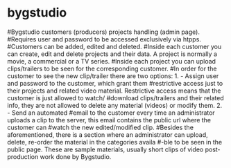 # bygstudio
#Bygstudio customers (producers) projects handling (admin page).
#Requires user and password to be accessed exclusively via htpps.
#Customers can be added, edited and deleted.
#Inside each customer you can create, edit and delete projects and their data. A project is normally a movie, a commercial or a TV series.
#Inside each project you can upload clips/trailers  to be seen for the corresponding customer.
#In order for the customer to see the new clip/trailer there are two options: 1. - Assign user and password to the customer, which grant them
#restrictive access just to their projects and related video material. Restrictive access means that the customer is just allowed to watch/
#download clips/trailers and their related info, they are not allowed to delete any material (videos) or modify them. 2. - Send an automated
#email to the customer every time an administrator uploads a clip to the server, this email contains the public url where the customer can
#watch the new edited/modified clip.
#Besides the aforementioned, there is a section where an administrator can upload, delete, re-order the material in the categories availa
#-ble to be seen in the public page. These are sample materials, usually short clips of video post-production work done by Bygstudio.

